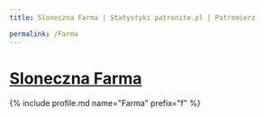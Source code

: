```yaml
---
title: Sloneczna Farma | Statystyki patronite.pl | Patromierz

permalink: /Farma
---
```


# [Sloneczna Farma](https://patronite.pl/Farma)

{% include profile.md name="Farma" prefix="f" %}
